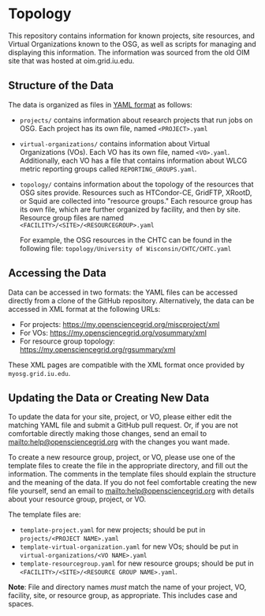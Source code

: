 Topology
========


This repository contains information for known projects, site resources, and
Virtual Organizations known to the OSG, as well as scripts for managing and
displaying this information.  The information was sourced from the old OIM site
that was hosted at oim.grid.iu.edu.


Structure of the Data
---------------------

The data is organized as files in [YAML format](https://en.wikipedia.org/wiki/YAML)
as follows:

-   `projects/` contains information about research projects that run jobs on OSG.
    Each project has its own file, named `<PROJECT>.yaml`

-   `virtual-organizations/` contains information about Virtual Organizations
    (VOs).
    Each VO has its own file, named `<VO>.yaml`.
    Additionally, each VO has a file that contains information about WLCG metric reporting groups called
    `REPORTING_GROUPS.yaml`.

-   `topology/` contains information about the topology of the resources that OSG sites provide.
    Resources such as HTCondor-CE, GridFTP, XRootD, or Squid are collected into "resource groups." 
    Each resource group has its own file, which are further organized by facility, and then by site.
    Resource group files are named `<FACILITY>/<SITE>/<RESOURCEGROUP>.yaml`

    For example, the OSG resources in the CHTC can be found in the following file:
    `topology/University of Wisconsin/CHTC/CHTC.yaml`


Accessing the Data
------------------

Data can be accessed in two formats: the YAML files can be accessed directly
from a clone of the GitHub repository.  Alternatively, the data can be accessed
in XML format at the following URLs:

-   For projects: https://my.opensciencegrid.org/miscproject/xml
-   For VOs: https://my.opensciencegrid.org/vosummary/xml
-   For resource group topology: https://my.opensciencegrid.org/rgsummary/xml

These XML pages are compatible with the XML format once provided by
`myosg.grid.iu.edu`.


Updating the Data or Creating New Data
--------------------------------------

To update the data for your site, project, or VO, please either edit the
matching YAML file and submit a GitHub pull request.
Or, if you are not comfortable directly making those changes, send an email to <mailto:help@opensciencegrid.org> with
the changes you want made.

To create a new resource group, project, or VO, please use one of the template
files to create the file in the appropriate directory, and fill out the
information.  The comments in the template files should explain the structure
and the meaning of the data.
If you do not feel comfortable creating the new file yourself, send an email to <mailto:help@opensciencegrid.org> with
details about your resource group, project, or VO.

The template files are:

-   `template-project.yaml` for new projects; should be put in
    `projects/<PROJECT NAME>.yaml`
-   `template-virtual-organization.yaml` for new VOs; should be put in
    `virtual-organizations/<VO NAME>.yaml`
-   `template-resourcegroup.yaml` for new resource groups;
    should be put in `<FACILITY>/<SITE>/<RESOURCE GROUP NAME>.yaml`.

**Note**: File and directory names _must_ match the name of your project, VO,
facility, site, or resource group, as appropriate.  This includes case and
spaces.
